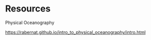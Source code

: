 # Resources

Physical Oceanography

https://rabernat.github.io/intro_to_physical_oceanography/intro.html


